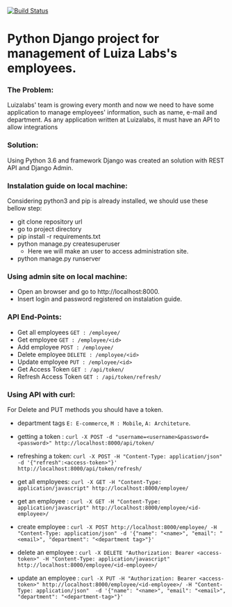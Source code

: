 [![Build Status](https://travis-ci.com/jeffersonkr/Luizalabs-Employee-Manager.svg?branch=master)](https://travis-ci.com/jeffersonkr/Luizalabs-Employee-Manager)

Python Django project for management of Luiza Labs's employees.
==================================================================

### The Problem:
Luizalabs' team is growing every month and now we need to have some application to manage
employees' information, such as name, e-mail and department. As any application written at
Luizalabs, it must have an API to allow integrations

### Solution:
Using Python 3.6 and framework Django was created an solution with REST API and Django Admin.

### Instalation guide on local machine:
Considering python3 and pip is already installed, we should use these bellow step:
 - git clone repository url
 - go to project directory
 - pip install -r requirements.txt
 - python manage.py createsuperuser
    - Here we will make an user to access administration site.
 - python manage.py runserver

### Using admin site on local machine:
 - Open an browser and go to http://localhost:8000.
 - Insert login and password registered on instalation guide.

### API End-Points:
 - Get all employees ` GET : /employee/ `
 - Get employee ` GET : /employee/<id> `
 - Add employee ` POST : /employee/ `
 - Delete employee ` DELETE : /employee/<id> `
 - Update employee ` PUT : /employee/<id> `
 - Get Access Token ` GET : /api/token/ `
 - Refresh Access Token ` GET : /api/token/refresh/ `

### Using API with curl:
For Delete and PUT methods you should have a token.<br>
 - department tags `E: E-commerce`, `M : Mobile`, `A: Architeture`.

 - getting a token : `curl -X POST -d "username=<username>&password=<password>" http://localhost:8000/api/token/`
 - refreshing a token: `curl -X POST -H "Content-Type: application/json" -d '{"refresh":<access-token>"}' http://localhost:8000/api/token/refresh/`
 - get all employees: `curl -X GET -H "Content-Type: application/javascript" http://localhost:8000/employee/`
 - get an employee : `curl -X GET -H "Content-Type: application/javascript" http://localhost:8000/employee/<id-employee>/ `
 - create employee : `curl -X POST http://localhost:8000/employee/ -H "Content-Type: application/json" -d '{"name": "<name>", "email": "<email>", "department": "<department tag>"}' `
 - delete an employee : `curl -X DELETE "Authorization: Bearer <access-token>" -H "Content-Type: application/javascript" http://localhost:8000/employee/<id-employee>/ `
 - update an employee : `curl -X PUT -H "Authorization: Bearer <access-token>" http://localhost:8000/employee/<id-employee>/ -H "Content-Type: application/json"  -d '{"name": "<name>", "email": "<email>", "department": "<department-tag>"}' `

